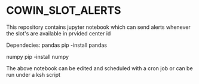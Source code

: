 # COWIN_SLOT_ALERTS
This repository contains jupyter notebook which can send alerts whenever the slot's are available in prvided center id

Dependecies:
pandas
pip -install pandas

numpy
pip -install numpy



The above notebook can be edited and scheduled with a cron job or can be run under a ksh script
